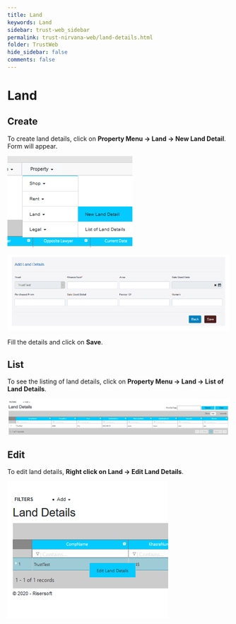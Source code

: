 ```yaml
---
title: Land
keywords: Land
sidebar: trust-web_sidebar
permalink: trust-nirvana-web/land-details.html
folder: TrustWeb
hide_sidebar: false
comments: false
---
```



# Land

## Create


To create land details, click on **Property Menu -> Land -> New Land Detail**. Form will appear.

![](/images/newlanddetailsmenu.png)

![](/images/newlanddetailsform.png)

Fill the details and click on **Save**.

## List

To see the listing of land details, click on **Property Menu -> Land -> List of Land Details**.

![](/images/listoflanddetails.png)

## Edit

To edit land details, **Right click on Land -> Edit Land Details**.

![](/images/editlanddetails.png)






















